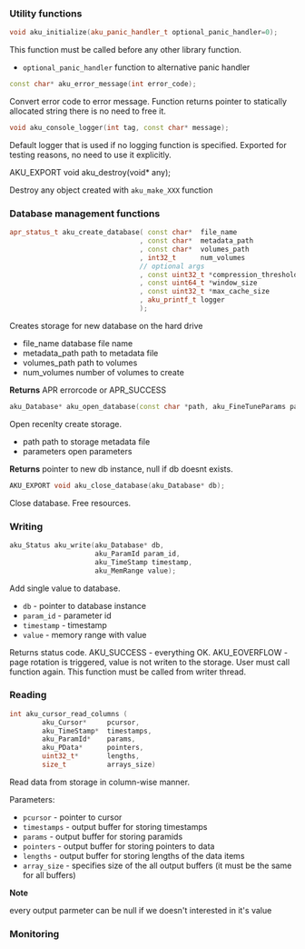
### Utility functions

```cpp
void aku_initialize(aku_panic_handler_t optional_panic_handler=0);
```

This function must be called before any other library function.

* `optional_panic_handler` function to alternative panic handler

```cpp
const char* aku_error_message(int error_code);
```

Convert error code to error message. Function returns pointer to statically allocated string there is no need to free it.


```cpp
void aku_console_logger(int tag, const char* message);
```

Default logger that is used if no logging function is specified. Exported for testing reasons, no need to use it explicitly.


AKU_EXPORT void aku_destroy(void* any);

Destroy any object created with `aku_make_XXX` function


### Database management functions

```cpp
apr_status_t aku_create_database( const char*  file_name
                                , const char*  metadata_path
                                , const char*  volumes_path
                                , int32_t      num_volumes
                                // optional args
                                , const uint32_t *compression_threshold
                                , const uint64_t *window_size
                                , const uint32_t *max_cache_size
                                , aku_printf_t logger
                                );
```

Creates storage for new database on the hard drive

* file_name database file name
* metadata_path path to metadata file
* volumes_path path to volumes
* num_volumes number of volumes to create

**Returns** APR errorcode or APR_SUCCESS

```cpp
aku_Database* aku_open_database(const char *path, aku_FineTuneParams parameters);
```

Open recenlty create storage.

* path path to storage metadata file
* parameters open parameters

**Returns** pointer to new db instance, null if db doesnt exists.

```cpp
AKU_EXPORT void aku_close_database(aku_Database* db);
```

Close database. Free resources.

### Writing
```cpp
aku_Status aku_write(aku_Database* db, 
                     aku_ParamId param_id, 
                     aku_TimeStamp timestamp, 
                     aku_MemRange value);
```
Add single value to database.
* `db` - pointer to database instance
* `param_id` - parameter id
* `timestamp` - timestamp
* `value` - memory range with value

Returns status code. AKU_SUCCESS - everything OK. AKU_EOVERFLOW - page rotation is triggered, value is not writen to the storage. User must call function again.
This function must be called from writer thread.

### Reading
```cpp
int aku_cursor_read_columns ( 	
        aku_Cursor*     pcursor,
        aku_TimeStamp*  timestamps,
        aku_ParamId*    params,
        aku_PData*      pointers,
        uint32_t*       lengths,
        size_t          arrays_size)
```
Read data from storage in column-wise manner.


Parameters:

* `pcursor` - pointer to cursor
* `timestamps` - output buffer for storing timestamps
* `params` - output buffer for storing paramids
* `pointers` - output buffer for storing pointers to data
* `lengths` - output buffer for storing lengths of the data items
* `array_size` - specifies size of the all output buffers (it must be the same for all buffers)

**Note**

every output parmeter can be null if we doesn't interested in it's value 


### Monitoring
